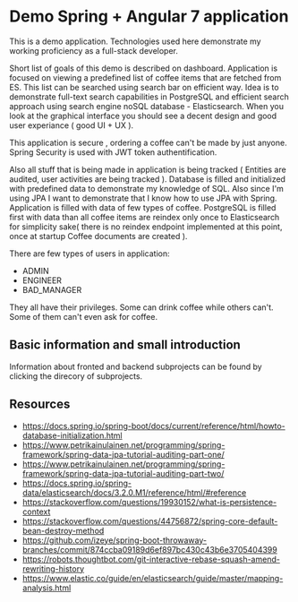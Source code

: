 # Demo Spring + Angular 7 application

This is a demo application. Technologies used here demonstrate my working proficiency as a full-stack developer.

Short list of goals of this demo is described on dashboard. Application is focused 
on viewing a predefined list of coffee items that are fetched from ES. This list can be searched using search bar on efficient way.
Idea is to demonstrate full-text search capabilities in PostgreSQL and efficient search approach using search engine noSQL database - Elasticsearch.
When you look at the graphical interface you should see a decent design and good user experiance ( good UI + UX ).

This application is secure , ordering a coffee can't be made by just anyone.
Spring Security is used with JWT token authentification.

Also all stuff that is being made in application is being tracked ( Entities are audited, user activities are being tracked ).
Database is filled and initialized with predefined data to demonstrate my knowledge of SQL. Also since I'm using JPA I want 
to demonstrate that I know how to use JPA with Spring. Application is filled with data of few types of coffee. PostgreSQL is filled first with data than
all coffee items are reindex only once to Elasticsearch for simplicity sake( there is no reindex endpoint implemented at this point, once at startup Coffee documents are created ).

There are few types of users in application:

- ADMIN
- ENGINEER
- BAD_MANAGER

They all have their privileges. Some can drink coffee while others can't. Some of them can't even ask for coffee.

## Basic information and small introduction

Information about fronted and backend subprojects can be found by clicking the direcory of subprojects.

## Resources
- https://docs.spring.io/spring-boot/docs/current/reference/html/howto-database-initialization.html
- https://www.petrikainulainen.net/programming/spring-framework/spring-data-jpa-tutorial-auditing-part-one/
- https://www.petrikainulainen.net/programming/spring-framework/spring-data-jpa-tutorial-auditing-part-two/
- https://docs.spring.io/spring-data/elasticsearch/docs/3.2.0.M1/reference/html/#reference
- https://stackoverflow.com/questions/19930152/what-is-persistence-context
- https://stackoverflow.com/questions/44756872/spring-core-default-bean-destroy-method
- https://github.com/izeye/spring-boot-throwaway-branches/commit/874ccba09189d6ef897bc430c43b6e3705404399
- https://robots.thoughtbot.com/git-interactive-rebase-squash-amend-rewriting-history
- https://www.elastic.co/guide/en/elasticsearch/guide/master/mapping-analysis.html
